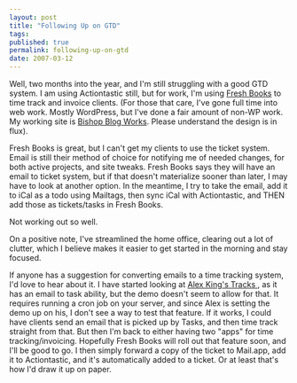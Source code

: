 ```yaml
---
layout: post
title: "Following Up on GTD"
tags: 
published: true
permalink: following-up-on-gtd
date: 2007-03-12
---
```


Well, two months into the year, and I'm still struggling with a good GTD system.  I am using Actiontastic still, but for work, I'm using <a href="http://www.freshbooks.com">Fresh Books</a> to time track and invoice clients.  (For those that care, I've gone full time into web work.  Mostly WordPress, but I've done a fair amount of non-WP work.  My working site is <a href="http://www.bishopblogworks.com">Bishop Blog Works</a>. Please understand the design is in flux).

Fresh Books is great, but I can't get my clients to use the ticket system.  Email is still their method of choice for notifying me of needed changes, for both active projects, and site tweaks.  Fresh Books says they will have an email to ticket system, but if that doesn't materialize sooner than later, I may have to look at another option.  In the meantime, I try to take the email, add it to iCal as a todo using <a hfref="http://www.indev.ca/MailTags.html">Mailtags</a>, then sync iCal with Actiontastic, and THEN add those as tickets/tasks in Fresh Books.  

Not working out so well.

On a positive note, I've streamlined the home office, clearing out a lot of clutter, which I believe makes it easier to get started in the morning and stay focused.

If anyone has a suggestion for converting emails to a time tracking system, I'd love to hear about it.  I have started looking at <a href="http://kingdesign.net/tasks/">Alex King's Tracks </a>, as it has an email to task ability, but the demo doesn't seem to allow for that.  It requires running a cron job on your server, and since Alex is setting the demo up on his, I don't see a way to test that feature.  If it works, I could have clients send an email that is picked up by Tasks, and then time track straight from that.  But then I'm back to either having two "apps" for time tracking/invoicing.  Hopefully Fresh Books will roll out that feature soon, and I'll be good to go.  I then simply forward a copy of the ticket to Mail.app, add it to Actiontastic, and it's automatically added to a ticket.  Or at least that's how I'd draw it up on paper.
